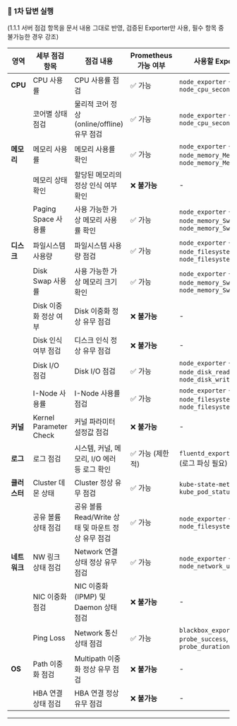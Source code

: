 ### **🔄 1차 답변 실행**

(1.1.1 서버 점검 항목을 문서 내용 그대로 반영, 검증된 Exporter만 사용, 필수 항목 중 불가능한 경우 강조)

| **영역**   | **세부 점검 항목**           | **점검 내용**                          | **Prometheus 가능 여부** | **사용할 Exporter 및 메트릭**                                                           | **구분** |
| -------- | ---------------------- | ---------------------------------- | -------------------- | -------------------------------------------------------------------------------- | ------ |
| **CPU**  | CPU 사용률                | CPU 사용률 점검                         | ✅ 가능                 | `node_exporter` → `node_cpu_seconds_total`                                       | **필수** |
|          | 코어별 상태 점검              | 물리적 코어 정상(online/offline) 유무 점검    | ✅ 가능                 | `node_exporter` → `node_cpu_seconds_total`                                       | **권고** |
| **메모리**  | 메모리 사용률                | 메모리 사용률 확인                         | ✅ 가능                 | `node_exporter` → `node_memory_MemAvailable_bytes`, `node_memory_MemTotal_bytes` | **필수** |
|          | 메모리 상태 확인              | 할당된 메모리의 정상 인식 여부 확인               | ❌ **불가능**            | -                                                                                | **권고** |
|          | Paging Space 사용률       | 사용 가능한 가상 메모리 사용률 확인               | ✅ 가능                 | `node_exporter` → `node_memory_SwapFree_bytes`, `node_memory_SwapTotal_bytes`    | **필수** |
| **디스크**  | 파일시스템 사용량              | 파일시스템 사용량 점검                       | ✅ 가능                 | `node_exporter` → `node_filesystem_size_bytes`, `node_filesystem_avail_bytes`    | **필수** |
|          | Disk Swap 사용률          | 사용 가능한 가상 메모리 크기 확인                | ✅ 가능                 | `node_exporter` → `node_memory_SwapFree_bytes`, `node_memory_SwapTotal_bytes`    | **필수** |
|          | Disk 이중화 정상 여부         | Disk 이중화 정상 유무 점검                  | ❌ **불가능**            | -                                                                                | **권고** |
|          | Disk 인식 여부 점검          | 디스크 인식 정상 유무 점검                    | ❌ **불가능**            | -                                                                                | **권고** |
|          | Disk I/O 점검            | Disk I/O 점검                        | ✅ 가능                 | `node_exporter` → `node_disk_read_bytes_total`, `node_disk_written_bytes_total`  | **권고** |
|          | I-Node 사용률             | I-Node 사용률 점검                      | ✅ 가능                 | `node_exporter` → `node_filesystem_files_free`, `node_filesystem_files`          | **권고** |
| **커널**   | Kernel Parameter Check | 커널 파라미터 설정값 점검                     | ❌ **불가능**            | -                                                                                | **권고** |
| **로그**   | 로그 점검                  | 시스템, 커널, 메모리, I/O 에러 등 로그 확인       | ✅ 가능 (제한적)           | `fluentd_exporter`, `loki_exporter` (로그 파싱 필요)                                   | **필수** |
| **클러스터** | Cluster 데몬 상태          | Cluster 정상 유무 점검                   | ✅ 가능                 | `kube-state-metrics` → `kube_pod_status_ready`                                   | **권고** |
|          | 공유 볼륨 상태 점검            | 공유 볼륨 Read/Write 상태 및 마운트 정상 유무 점검 | ✅ 가능                 | `node_exporter` → `node_filesystem_free_bytes`                                   | **권고** |
| **네트워크** | NW 링크 상태 점검            | Network 연결상태 정상 유무 점검              | ✅ 가능                 | `node_exporter` → `node_network_up`                                              | **필수** |
|          | NIC 이중화 점검             | NIC 이중화(IPMP) 및 Daemon 상태 점검       | ❌ **불가능**            | -                                                                                | **권고** |
|          | Ping Loss              | Network 통신 상태 점검                   | ✅ 가능                 | `blackbox_exporter` → `probe_success`, `probe_duration_seconds`                  | **권고** |
| **OS**   | Path 이중화 점검            | Multipath 이중화 정상 유무 점검             | ❌ **불가능**            | -                                                                                | **권고** |
|          | HBA 연결 상태 점검           | HBA 연결 정상 유무 점검                    | ❌ **불가능**            | -                                                                                | **권고** |

---
